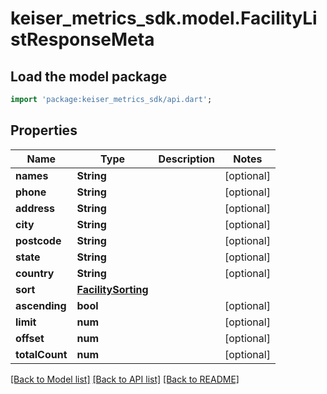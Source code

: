 # keiser_metrics_sdk.model.FacilityListResponseMeta

## Load the model package
```dart
import 'package:keiser_metrics_sdk/api.dart';
```

## Properties
Name | Type | Description | Notes
------------ | ------------- | ------------- | -------------
**names** | **String** |  | [optional] 
**phone** | **String** |  | [optional] 
**address** | **String** |  | [optional] 
**city** | **String** |  | [optional] 
**postcode** | **String** |  | [optional] 
**state** | **String** |  | [optional] 
**country** | **String** |  | [optional] 
**sort** | [**FacilitySorting**](FacilitySorting.md) |  | 
**ascending** | **bool** |  | [optional] 
**limit** | **num** |  | [optional] 
**offset** | **num** |  | [optional] 
**totalCount** | **num** |  | [optional] 

[[Back to Model list]](../README.md#documentation-for-models) [[Back to API list]](../README.md#documentation-for-api-endpoints) [[Back to README]](../README.md)


